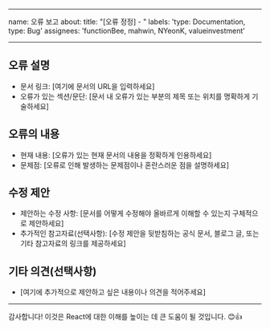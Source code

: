 
---
name: 오류 보고
about: 
title: "[오류 정정] - "
labels: 'type: Documentation, type: Bug'
assignees: 'functionBee, mahwin, NYeonK, valueinvestment'

---

## 오류 설명

- 문서 링크: [여기에 문서의 URL을 입력하세요]
- 오류가 있는 섹션/문단: [문서 내 오류가 있는 부분의 제목 또는 위치를 명확하게 기술하세요]

## 오류의 내용

- 현재 내용: [오류가 있는 현재 문서의 내용을 정확하게 인용하세요]
- 문제점: [오류로 인해 발생하는 문제점이나 혼란스러운 점을 설명하세요]

## 수정 제안

- 제안하는 수정 사항: [문서를 어떻게 수정해야 올바르게 이해할 수 있는지 구체적으로 제안하세요]
- 추가적인 참고자료(선택사항): [수정 제안을 뒷받침하는 공식 문서, 블로그 글, 또는 기타 참고자료의 링크를 제공하세요]

## 기타 의견(선택사항)

- [여기에 추가적으로 제안하고 싶은 내용이나 의견을 적어주세요]

---

감사합니다! 이것은 React에 대한 이해를 높이는 데 큰 도움이 될 것입니다. 😊👍

